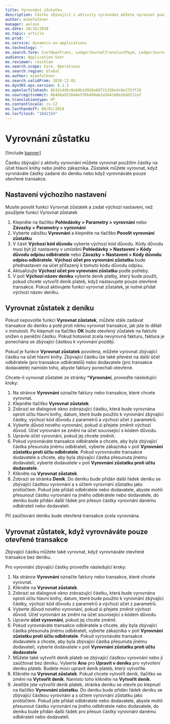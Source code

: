 ```yaml
---
title: Vyrovnání zůstatku
description: Částku zbývající z aktivity vyrovnání můžete vyrovnat použitím částky na účet hlavní knihy.
author: mikefalkner
manager: aolson
ms.date: 10/16/2018
ms.topic: article
ms.prod: ''
ms.service: dynamics-ax-applications
ms.technology: ''
ms.search.form: CustOpenTrans, LedgerJournalTransCustPaym, LedgerJournalTransVendPaym, VendOpenTrans
audience: Application User
ms.reviewer: roschlom
ms.search.scope: Core, Operations
ms.search.region: Global
ms.author: mikefalkner
ms.search.validFrom: 2018-12-01
ms.dyn365.ops.version: 8.1.3
ms.openlocfilehash: 6b1b1ddbc8eb8b1d926e68715336edc8e275ff29
ms.sourcegitcommit: 8b4b6a9226d4e5f66498ab2a5b4160e26dd112af
ms.translationtype: HT
ms.contentlocale: cs-CZ
ms.lasthandoff: 08/01/2019
ms.locfileid: "1842154"
---
```

# <a name="settle-remainder"></a>Vyrovnání zůstatku

[!include [banner](../includes/banner.md)]

Částku zbývající z aktivity vyrovnání můžete vyrovnat použitím částky na účet hlavní knihy nebo jiného zákazníka. Zůstatek můžete vyrovnat, když vyrvnáváte částky zadané do deníku nebo když vyrovnáváte pouze otevřené transakce.

## <a name="setting-up-defaults"></a>Nastavení výchozího nastavení 
Musíte povolit funkci Vyrovnat zůstatek a zadat výchozí nastavení, než použijete funkci Vyrovnat zůstatek

1)  Klepněte na tlačítko **Pohledávky > Parametry > vyrovnání** nebo **Závazky > Parametry > vyrovnání**
2)  Vyberte záložku **Vyrovnání** a klepněte na tlačítko **Povolit vyrovnání zůstatku**
3)  V části **Výchozí kód důvodu** vyberte výchozí kód důvodu. Kódy důvodu musí být již nastaveny v umístění **Pohledávky > Nastavení > Kódy důvodu odpisu odběratele** nebo **Závazky > Nastavení > Kódy důvodu odpisu odběratele**. **Výchozí účet pro vyrovnání zůstatku** bude přednastaven na účet přiřazený k tomuto kódu důvodu odpisu.
3)  Aktualizujte **Výchozí účet pro vyrovnání zůstatku** podle potřeby.
4)  V poli **Výchozí název deníku** vyberte deník platby, který bude použit, pokud chcete vytvořit deník plateb, když nastavujete pouze otevřené transakce. Pokud aktivujete funkci vyrovnat zůstatek, je nutné přidat výchozí název deníku.

## <a name="settle-remainder-from-a-journal"></a>Vyrovnat zůstatek z deníku
Pokud nepovolíte funkci **Vyrovnat zůstatek**, můžete stále zadávat transakce do deníku a poté proti němu vyrovnat transakce, jak jste to dělali v minulosti. Po klepnutí na tlačítko **OK** bude otevřený zůstatek na faktuře snížen o peněžní částku. Pokud hotovost zcela nevyrovná fakturu, faktura je ponechána se zbývající částkou k vyrovnání později.

Pokud je funkce **Vyrovnat zůstatek** povolena, můžete vyrovnat zbývající částku na účet hlavní knihy. Zbývající částku lze také převést na další účet odběratele (pro transakce odběratelů) nebo dodavatele (pro transakce dodavatele) namísto toho, abyste faktury ponechali otevřené. 

Chcete-li vyrovnat zůstatek ze stránky ***Vyrovnání**, proveďte následující kroky:

1)  Na stránce **Vyrovnání** označte faktury nebo transakce, které chcete vyrovnat.
2)  Klepněte tlačítko **Vyrovnat zůstatek**.
3)  Zobrazí se dialogové okno zobrazující částku, která bude vyrovnána oproti účtu hlavní knihy, datum, které bude použito k vyrovnání zbývající částky, výchozí kód důvodu z parametrů a výchozí účet z parametrů. 
4)  Vyberte důvod nového vyrovnání, pokud si přejete změnit výchozí důvod. Účet vyrovnání se změní na účet související s kódem důvodu.
5)  Upravte účet vyrovnání, pokud jej chcete změnit.
6)  Pokud vyrovnáváte transakce odběratele a chcete, aby byla zbývající částka přesunuta jinému odběrateli, vyberte zákazníka v poli **Vyrovnání zůstatku proti účtu odběratele**. Pokud vyrovnáváte transakce dodavatele a chcete, aby byla zbývající částka přesunuta jinému dodavateli, vyberte dodavatele v poli **Vyrovnání zůstatku proti účtu dodavatele**.
6)  Klikněte na **Vyrovnat zůstatek**.
7)  Zobrazí se stránka **Deník**. Do deníku bude přidán další řádek deníku se zbývající částkou vyrovnání a s účtem vyrovnání zůstatku jako protiúčtem. Pokud jste přidali odběratele nebo dodavatele, abyste mohli přesunout částku vyrovnání na jiného odběratele nebo dodavatele, do deníku bude přidán další řádek pro přesun částky vyrovnání danému odběrateli nebo dodavateli.

Při zaúčtování deníku bude otevřená transakce zcela vyrovnána. 

## <a name="settle-remainder-when-you-are-only-settling-open-transactions"></a>Vyrovnat zůstatek, když vyrovnáváte pouze otevřené transakce
Zbývající částku můžete také vyrovnat, když vyrovnáváte otevřené transakce bez deníku.

Pro vyrovnání zbývající částky proveďte následující kroky:

1)  Na stránce **Vyrovnání** označte faktury nebo transakce, které chcete vyrovnat.
2)  Klikněte na **Vyrovnat zůstatek**.
3)  Zobrazí se dialogové okno zobrazující částku, která bude vyrovnána oproti účtu hlavní knihy, datum, které bude použito k vyrovnání zbývající částky, výchozí kód důvodu z parametrů a výchozí účet z parametrů. 
4)  Vyberte důvod nového vyrovnání, pokud si přejete změnit výchozí důvod. Účet vyrovnání se změní na účet související s kódem důvodu.
5)  Upravte **účet vyrovnání**, pokud jej chcete změnit.
6)  Pokud vyrovnáváte transakce odběratele a chcete, aby byla zbývající částka přesunuta jinému odběrateli, vyberte zákazníka v poli **Vyrovnání zůstatku proti účtu odběratele**. Pokud vyrovnáváte transakce dodavatele a chcete, aby byla zbývající částka přesunuta jinému dodavateli, vyberte dodavatele v poli **Vyrovnání zůstatku proti účtu dodavatele**
7)  Můžete také vytvořit deník plateb se zbývající částkou vyrovnání nebo ji zaúčtovat bez deníku. Vyberte **Ano** pro **Upravit v deníku** pro vytvoření deníku plateb. Budete moci upravit deník plateb, který vytvoříte.
8)  Klikněte na **Vyrovnat zůstatek**. Pokud chcete vytvořit deník, tlačítko se změní na **Vytvořit deník**. Namísto toho klikněte na **Vytvořit deník**.
9)  Jestliže jste vytvořili deník plateb, stránka deníku se otevře po klepnutí na tlačítko **Vyrovnání zůstatku**. Do deníku bude přidán řádek deníku se zbývající částkou vyrovnání a s účtem vyrovnání zůstatku jako protiúčtem. Pokud jste přidali odběratele nebo dodavatele, abyste mohli přesunout částku vyrovnání na jiného odběratele nebo dodavatele, do deníku bude přidán další řádek pro přesun částky vyrovnání danému odběrateli nebo dodavateli.
